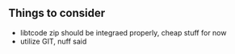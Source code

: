 ## Things to consider

* libtcode zip should be integraed properly, cheap stuff for now
* utilize GIT, nuff said